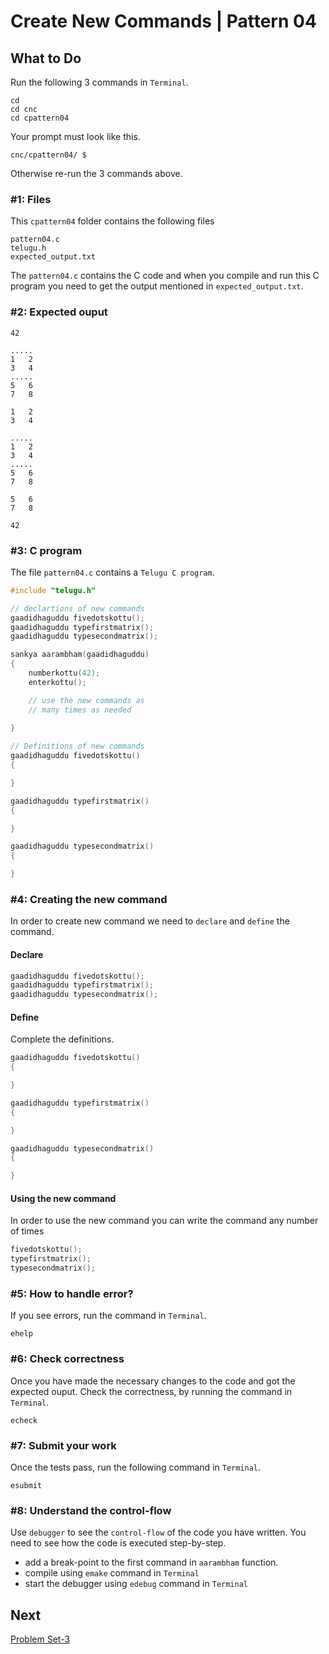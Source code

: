 Create New Commands | Pattern 04
================================

What to Do
----------
Run the following 3 commands in `Terminal`.

    cd
    cd cnc
    cd cpattern04

Your prompt must look like this.

    cnc/cpattern04/ $

Otherwise re-run the 3 commands above.


### #1: Files
This `cpattern04` folder contains the following files
```
pattern04.c
telugu.h
expected_output.txt
```
The `pattern04.c` contains the C code and when you compile and run this C program you need to get the output mentioned in `expected_output.txt`.

### #2: Expected ouput

```
42

.....
1   2
3   4
.....
5   6
7   8

1   2
3   4

.....
1   2
3   4
.....
5   6
7   8

5   6
7   8

42

```

### #3: C program
The file `pattern04.c` contains a `Telugu C program`.
```c
#include "telugu.h"

// declartions of new commands
gaadidhaguddu fivedotskottu();
gaadidhaguddu typefirstmatrix();
gaadidhaguddu typesecondmatrix();

sankya aarambham(gaadidhaguddu)
{
    numberkottu(42);
    enterkottu();

    // use the new commands as
    // many times as needed
    
}

// Definitions of new commands
gaadidhaguddu fivedotskottu()
{

}

gaadidhaguddu typefirstmatrix()
{

}

gaadidhaguddu typesecondmatrix()
{

}
```

### #4: Creating the new command
In order to create new command we need to `declare` and `define` the command.

#### Declare
```c
gaadidhaguddu fivedotskottu();
gaadidhaguddu typefirstmatrix();
gaadidhaguddu typesecondmatrix();
```

#### Define
Complete the definitions.
```c
gaadidhaguddu fivedotskottu()
{

}

gaadidhaguddu typefirstmatrix()
{

}

gaadidhaguddu typesecondmatrix()
{

}
```

#### Using the new command
In order to use the new command you can write the command any number of times
```c
fivedotskottu();
typefirstmatrix();
typesecondmatrix();
```

### #5: How to handle error?
If you see errors, run the command in `Terminal`.
```
ehelp
```

### #6: Check correctness
Once you have made the necessary changes to the code and got the expected ouput. Check the correctness, by running the command in `Terminal`.
```
echeck
```

### #7: Submit your work
Once the tests pass, run the following command in `Terminal`.
```
esubmit
```

### #8: Understand the control-flow
Use `debugger` to see the `control-flow` of the code you have written. You need to see how the code is executed step-by-step.
+ add a break-point to the first command in `aarambham` function.
+ compile using `emake` command in `Terminal`
+ start the debugger using `edebug` command in `Terminal`

Next
----
[Problem Set-3](../../3/)
